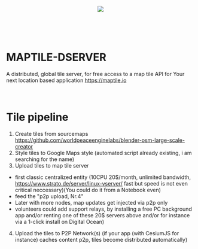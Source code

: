 <p align="center"><img src="https://user-images.githubusercontent.com/67427045/160865373-2d885e1c-3e1b-4936-b46d-a913833a97a9.png" />
</p>
<br><br><br>

# MAPTILE-DSERVER
A distributed, global tile server, for free access to a map tile API for Your next location based application https://maptile.io
<br><br><br>

# Tile pipeline

1. Create tiles from sourcemaps https://github.com/worldpeaceenginelabs/blender-osm-large-scale-creator
2. Style tiles to Google Maps style (automated script already existing, i am searching for the name)
3. Upload tiles to map tile server
- first classic centralized entity (10CPU 20$/month, unlimited bandwidth, https://www.strato.de/server/linux-vserver/ fast but speed is not even critical neccessary)(You could do it from a Notebook even)
- feed the "p2p upload, Nr.4"
- Later with more nodes, map updates get injected via p2p only
- volunteers could add support relays, by installing a free PC background app and/or renting one of these 20$ servers above and/or for instance via a 1-click install on Digital Ocean)

4. Upload the tiles to P2P Network(s) (if your app (with CesiumJS for instance) caches content p2p, tiles become distributed automatically)
